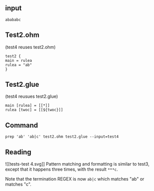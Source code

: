 ## input
```
abababc
```
## Test2.ohm
(test4 reuses test2.ohm)
```
test2 {
main = rulea
rulea = "ab"
}
```

## Test2.glue
(test4 reusues test2.glue)
```
main [rulea] = [[*]]
rulea [twoc] = [[${twoc}]]
```

## Command
```
prep 'ab' 'ab|c' test2.ohm test2.glue --input=test4
```
## Reading
![[tests-test 4.svg]]
Pattern matching and formatting is similar to test3, except that it happens three times, with the result `***c`.

Note that the termination REGEX is now `ab|c` which matches "ab" or matches "c".